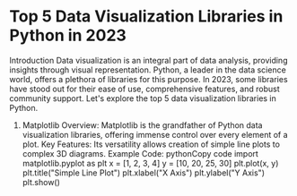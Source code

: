 # Top 5 Data Visualization Libraries in Python in 2023
Introduction
Data visualization is an integral part of data analysis, providing insights through visual representation. Python, a leader in the data science world, offers a plethora of libraries for this purpose. In 2023, some libraries have stood out for their ease of use, comprehensive features, and robust community support. Let's explore the top 5 data visualization libraries in Python.
1. Matplotlib
Overview: Matplotlib is the grandfather of Python data visualization libraries, offering immense control over every element of a plot.
Key Features: Its versatility allows creation of simple line plots to complex 3D diagrams.
Example Code:
pythonCopy code
import matplotlib.pyplot as plt
x = [1, 2, 3, 4]
y = [10, 20, 25, 30]
plt.plot(x, y)
plt.title("Simple Line Plot")
plt.xlabel("X Axis")
plt.ylabel("Y Axis")
plt.show()
